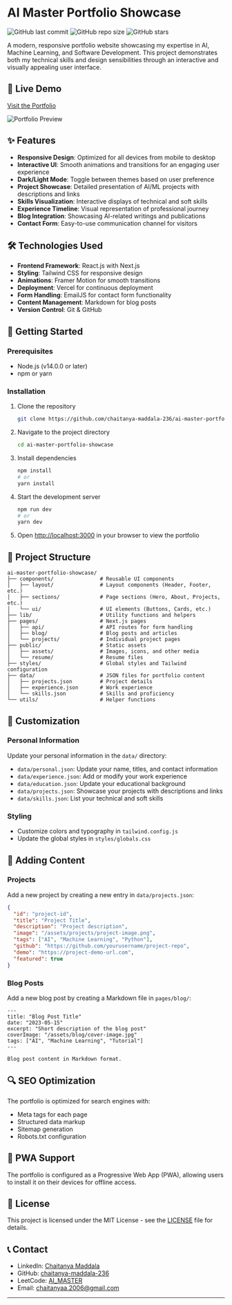 # AI Master Portfolio Showcase

![GitHub last commit](https://img.shields.io/github/last-commit/chaitanya-maddala-236/ai-master-portfolio-showcase)
![GitHub repo size](https://img.shields.io/github/repo-size/chaitanya-maddala-236/ai-master-portfolio-showcase)
![GitHub stars](https://img.shields.io/github/stars/chaitanya-maddala-236/ai-master-portfolio-showcase?style=social)

A modern, responsive portfolio website showcasing my expertise in AI, Machine Learning, and Software Development. This project demonstrates both my technical skills and design sensibilities through an interactive and visually appealing user interface.

## 🌟 Live Demo

[Visit the Portfolio](https://chaitanyadev.vercel.app/)

![Portfolio Preview](./public/assets/portfolio-preview.png)

## ✨ Features

- **Responsive Design**: Optimized for all devices from mobile to desktop
- **Interactive UI**: Smooth animations and transitions for an engaging user experience
- **Dark/Light Mode**: Toggle between themes based on user preference
- **Project Showcase**: Detailed presentation of AI/ML projects with descriptions and links
- **Skills Visualization**: Interactive displays of technical and soft skills
- **Experience Timeline**: Visual representation of professional journey
- **Blog Integration**: Showcasing AI-related writings and publications
- **Contact Form**: Easy-to-use communication channel for visitors

## 🛠️ Technologies Used

- **Frontend Framework**: React.js with Next.js
- **Styling**: Tailwind CSS for responsive design
- **Animations**: Framer Motion for smooth transitions
- **Deployment**: Vercel for continuous deployment
- **Form Handling**: EmailJS for contact form functionality
- **Content Management**: Markdown for blog posts
- **Version Control**: Git & GitHub

## 🚀 Getting Started

### Prerequisites

- Node.js (v14.0.0 or later)
- npm or yarn

### Installation

1. Clone the repository
   ```bash
   git clone https://github.com/chaitanya-maddala-236/ai-master-portfolio-showcase.git
   ```

2. Navigate to the project directory
   ```bash
   cd ai-master-portfolio-showcase
   ```

3. Install dependencies
   ```bash
   npm install
   # or
   yarn install
   ```

4. Start the development server
   ```bash
   npm run dev
   # or
   yarn dev
   ```

5. Open [http://localhost:3000](http://localhost:3000) in your browser to view the portfolio

## 📁 Project Structure

```
ai-master-portfolio-showcase/
├── components/               # Reusable UI components
│   ├── layout/               # Layout components (Header, Footer, etc.)
│   ├── sections/             # Page sections (Hero, About, Projects, etc.)
│   └── ui/                   # UI elements (Buttons, Cards, etc.)
├── lib/                      # Utility functions and helpers
├── pages/                    # Next.js pages
│   ├── api/                  # API routes for form handling
│   ├── blog/                 # Blog posts and articles
│   └── projects/             # Individual project pages
├── public/                   # Static assets
│   ├── assets/               # Images, icons, and other media
│   └── resume/               # Resume files
├── styles/                   # Global styles and Tailwind configuration
├── data/                     # JSON files for portfolio content
│   ├── projects.json         # Project details
│   ├── experience.json       # Work experience
│   └── skills.json           # Skills and proficiency
└── utils/                    # Helper functions
```

## 🔧 Customization

### Personal Information

Update your personal information in the `data/` directory:

- `data/personal.json`: Update your name, titles, and contact information
- `data/experience.json`: Add or modify your work experience
- `data/education.json`: Update your educational background
- `data/projects.json`: Showcase your projects with descriptions and links
- `data/skills.json`: List your technical and soft skills

### Styling

- Customize colors and typography in `tailwind.config.js`
- Update the global styles in `styles/globals.css`

## 📝 Adding Content

### Projects

Add a new project by creating a new entry in `data/projects.json`:

```json
{
  "id": "project-id",
  "title": "Project Title",
  "description": "Project description",
  "image": "/assets/projects/project-image.png",
  "tags": ["AI", "Machine Learning", "Python"],
  "github": "https://github.com/yourusername/project-repo",
  "demo": "https://project-demo-url.com",
  "featured": true
}
```

### Blog Posts

Add a new blog post by creating a Markdown file in `pages/blog/`:

```
---
title: "Blog Post Title"
date: "2023-05-15"
excerpt: "Short description of the blog post"
coverImage: "/assets/blog/cover-image.jpg"
tags: ["AI", "Machine Learning", "Tutorial"]
---

Blog post content in Markdown format.
```

## 🔍 SEO Optimization

The portfolio is optimized for search engines with:

- Meta tags for each page
- Structured data markup
- Sitemap generation
- Robots.txt configuration

## 📱 PWA Support

The portfolio is configured as a Progressive Web App (PWA), allowing users to install it on their devices for offline access.

## 📄 License

This project is licensed under the MIT License - see the [LICENSE](LICENSE) file for details.

## 📞 Contact

- LinkedIn: [Chaitanya Maddala](https://www.linkedin.com/in/chaitanya-maddala236/)
- GitHub: [chaitanya-maddala-236](https://github.com/chaitanya-maddala-236)
- LeetCode: [AI_MASTER](https://leetcode.com/u/AI_MASTER/)
- Email: chaitanyaa.2006@gmail.com

---
